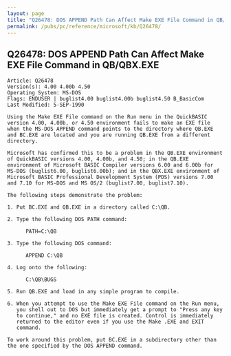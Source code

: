 ```yaml
---
layout: page
title: "Q26478: DOS APPEND Path Can Affect Make EXE File Command in QB/QBX.EXE"
permalink: /pubs/pc/reference/microsoft/kb/Q26478/
---
```


## Q26478: DOS APPEND Path Can Affect Make EXE File Command in QB/QBX.EXE

	Article: Q26478
	Version(s): 4.00 4.00b 4.50
	Operating System: MS-DOS
	Flags: ENDUSER | buglist4.00 buglist4.00b buglist4.50 B_BasicCom
	Last Modified: 5-SEP-1990
	
	Using the Make EXE File command on the Run menu in the QuickBASIC
	version 4.00, 4.00b, or 4.50 environment fails to make an EXE file
	when the MS-DOS APPEND command points to the directory where QB.EXE
	and BC.EXE are located and you are running QB.EXE from a different
	directory.
	
	Microsoft has confirmed this to be a problem in the QB.EXE environment
	of QuickBASIC versions 4.00, 4.00b, and 4.50; in the QB.EXE
	environment of Microsoft BASIC Compiler versions 6.00 and 6.00b for
	MS-DOS (buglist6.00, buglist6.00b); and in the QBX.EXE environment of
	Microsoft BASIC Professional Development System (PDS) versions 7.00
	and 7.10 for MS-DOS and MS OS/2 (buglist7.00, buglist7.10).
	
	The following steps demonstrate the problem:
	
	1. Put BC.EXE and QB.EXE in a directory called C:\QB.
	
	2. Type the following DOS PATH command:
	
	      PATH=C:\QB
	
	3. Type the following DOS command:
	
	      APPEND C:\QB
	
	4. Log onto the following:
	
	      C:\QB\BUGS
	
	5. Run QB.EXE and load in any simple program to compile.
	
	6. When you attempt to use the Make EXE File command on the Run menu,
	   you shell out to DOS but immediately get a prompt to "Press any key
	   to continue," and no EXE file is created. Control is immediately
	   returned to the editor even if you use the Make .EXE and EXIT
	   command.
	
	To work around this problem, put BC.EXE in a subdirectory other than
	the one specified by the DOS APPEND command.

